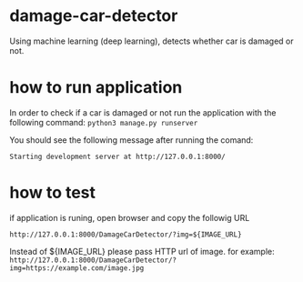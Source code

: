 # damage-car-detector
Using machine learning (deep learning),  detects whether car is damaged or not. 


# how to run application
In order to check if a car is damaged or not run the application with the following command: 
`python3 manage.py runserver`

You should see the following message after running the comand:

`Starting development server at http://127.0.0.1:8000/ `


# how to test 
if application is  runing, open browser and copy the followig URL

`http://127.0.0.1:8000/DamageCarDetector/?img=${IMAGE_URL}`

Instead of ${IMAGE_URL} please pass HTTP url of image. for example:
`http://127.0.0.1:8000/DamageCarDetector/?img=https://example.com/image.jpg`
